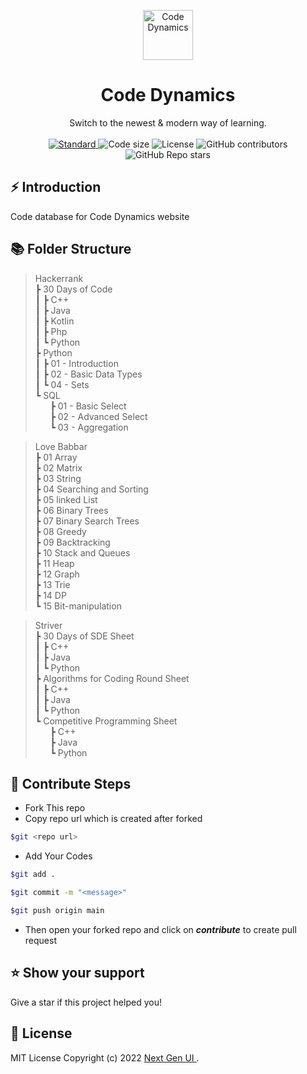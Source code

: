 <p align="center">
  <a href="https://codedynamics.tech" >
    <img alt="Code Dynamics" height="80" src="https://res.cloudinary.com/nextgenui/image/upload/v1651839375/Vector_1_f73a21a3c7.svg?updated_at=2022-05-06T12:16:17.332Z">
  </a>
</p>
<h1 align="center">Code Dynamics</h1>

<div align="center">
  Switch to the newest & modern way of learning.
</div>

<br />

<div align="center">
  <!-- Standard -->
  <a href="https://standardjs.com">
    <img src="https://img.shields.io/badge/code%20style-standard-brightgreen.svg?style=flat-square"
      alt="Standard" />
  </a>
  <img src="https://img.shields.io/github/languages/code-size/Next-Gen-UI/Dynamics-Codes?style=flat-square" alt="Code size" />
  <img src="https://img.shields.io/github/license/Next-Gen-UI/Dynamics-Codes?style=flat-square" alt="License" />

  <img alt="GitHub contributors" src="https://img.shields.io/github/contributors/Next-Gen-UI/Dynamics-Codes?style=flat-square">

  <img alt="GitHub Repo stars" src="https://img.shields.io/github/stars/Next-Gen-UI/Dynamics-Codes?style=social">
</div>

## ⚡️  Introduction
Code database for Code Dynamics website

## 📚️ Folder Structure
> Hackerrank <br>
┣ 30 Days of Code <br>
┃ ┣ C++ <br>
┃ ┣ Java <br>
┃ ┣ Kotlin <br>
┃ ┣ Php <br>
┃ ┗ Python <br>
┣ Python <br>
┃ ┣ 01 - Introduction <br>
┃ ┣ 02 - Basic Data Types <br>
┃ ┗ 04 - Sets <br>
┗ SQL <br>
&nbsp;&nbsp;&nbsp;&nbsp;&nbsp;  ┣ 01 - Basic Select <br>
&nbsp;&nbsp;&nbsp;&nbsp;&nbsp;  ┣ 02 - Advanced Select <br>
&nbsp;&nbsp;&nbsp;&nbsp;&nbsp;  ┗ 03 - Aggregation <br>

> Love Babbar<br>
┣ 01 Array<br>
┣ 02 Matrix<br>
┣ 03 String<br>
┣ 04 Searching and Sorting<br>
┣ 05 linked List<br>
┣ 06 Binary Trees<br>
┣ 07 Binary Search Trees<br>
┣ 08 Greedy<br>
┣ 09 Backtracking<br>
┣ 10 Stack and Queues<br>
┣ 11 Heap<br>
┣ 12 Graph<br>
┣ 13 Trie<br>
┣ 14 DP<br>
┗ 15 Bit-manipulation<br>

>Striver<br>
┣ 30 Days of SDE Sheet<br>
┃ ┣ C++<br>
┃ ┣ Java<br>
┃ ┗ Python<br>
┣ Algorithms for Coding Round Sheet<br>
┃ ┣ C++<br>
┃ ┣ Java<br>
┃ ┗ Python<br>
┗ Competitive Programming Sheet<br>
&nbsp;&nbsp;&nbsp;&nbsp;&nbsp;  ┣ C++<br>
&nbsp;&nbsp;&nbsp;&nbsp;&nbsp;  ┣ Java<br>
&nbsp;&nbsp;&nbsp;&nbsp;&nbsp;  ┗ Python<br>

## 🌱 Contribute Steps
- Fork This repo
- Copy repo url which is created after forked 

```bash
$git <repo url>
```

- Add Your Codes

```bash
$git add .
```

```bash
$git commit -m "<message>"
```

```bash
$git push origin main
```

- Then open your forked repo and click on ___contribute___ to create pull request  


## ⭐️ Show your support

Give a star if this project helped you!

## 📃️ License

MIT License Copyright (c) 2022 [ Next Gen UI ](https://github.com/Next-Gen-UI).